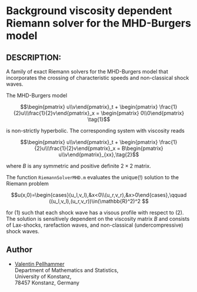 # Background viscosity dependent Riemann solver for the MHD-Burgers model


## DESCRIPTION:
A family of exact Riemann solvers for the MHD-Burgers model that incorporates the crossing of characteristic speeds and non-classical shock waves.

The MHD-Burgers model
```math
\begin{pmatrix} u\\v\end{pmatrix}_t + \begin{pmatrix} \frac{1}{2}u\\\frac{1}{2}v\end{pmatrix}_x = \begin{pmatrix} 0\\0\end{pmatrix} \tag{1}
```
is non-strictly hyperbolic. The corresponding system with viscosity reads

```math
\begin{pmatrix} u\\v\end{pmatrix}_t + \begin{pmatrix} \frac{1}{2}u\\\frac{1}{2}v\end{pmatrix}_x = B\begin{pmatrix} u\\v\end{pmatrix}_{xx},\tag{2}
```
where $B$ is any symmetric and positive definite $2\times 2$ matrix.

The function `RiemannSolverMHD.m` evaluates the unique(!) solution to the Riemann problem
```math
u(x,0)=\begin{cases}(u_l,v_l),&x<0\\(u_r,v_r),&x>0\end{cases},\qquad ((u_l,v_l),(u_r,v_r))\in(\mathbb{R}^2)^2

```
for (1) such that each shock wave has a visous profile with respect to (2). The solution is sensitively dependent on the viscosity matrix $B$ and consists of 
Lax-shocks, rarefaction waves, and non-classical (undercompressive) shock waves. 

## Author
+ [Valentin Pellhammer](http://www.math.uni-konstanz.de/~pellhammer/)  
 Department of Mathematics and Statistics,  
 University of Konstanz,  
 78457 Konstanz, Germany
